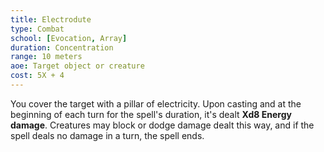 ```yaml
---
title: Electrodute
type: Combat
school: [Evocation, Array]
duration: Concentration 
range: 10 meters
aoe: Target object or creature
cost: 5X + 4
---
```

You cover the target with a pillar of electricity. Upon casting and at the beginning of each turn for the spell's duration, it's dealt **Xd8 Energy damage**. Creatures may block or dodge damage dealt this way, and if the spell deals no damage in a turn, the spell ends.
